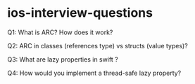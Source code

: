 # ios-interview-questions

Q1: What is ARC? How does it work?

Q2: ARC in classes (references type) vs structs (value types)?

Q3: What are lazy properties in swift ?

Q4: How would you implement a thread-safe lazy property?

